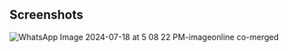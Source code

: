 ## Screenshots
![WhatsApp Image 2024-07-18 at 5 08 22 PM-imageonline co-merged](https://github.com/user-attachments/assets/acbc6ffa-ea54-43bf-a969-23e57270df1a)
